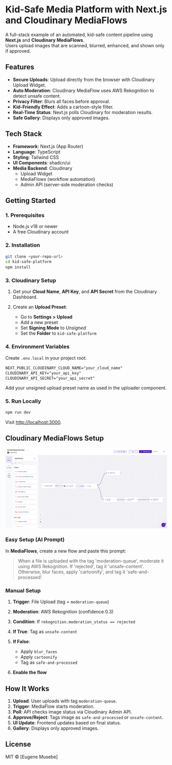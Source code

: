 
# Kid-Safe Media Platform with Next.js and Cloudinary MediaFlows

A full-stack example of an automated, kid-safe content pipeline using **Next.js** and **Cloudinary MediaFlows**.  
Users upload images that are scanned, blurred, enhanced, and shown only if approved.

## Features

- **Secure Uploads**: Upload directly from the browser with Cloudinary Upload Widget.  
- **Auto Moderation**: Cloudinary MediaFlow uses AWS Rekognition to detect unsafe content.  
- **Privacy Filter**: Blurs all faces before approval.  
- **Kid-Friendly Effect**: Adds a cartoon-style filter.  
- **Real-Time Status**: Next.js polls Cloudinary for moderation results.  
- **Safe Gallery**: Displays only approved images.

## Tech Stack

- **Framework**: Next.js (App Router)  
- **Language**: TypeScript  
- **Styling**: Tailwind CSS  
- **UI Components**: shadcn/ui  
- **Media Backend**: Cloudinary  
  - Upload Widget  
  - MediaFlows (workflow automation)  
  - Admin API (server-side moderation checks)

## Getting Started

### 1. Prerequisites

- Node.js v18 or newer  
- A free Cloudinary account

### 2. Installation

```bash
git clone <your-repo-url>
cd kid-safe-platform
npm install
````

### 3. Cloudinary Setup

1. Get your **Cloud Name**, **API Key**, and **API Secret** from the Cloudinary Dashboard.
2. Create an **Upload Preset**:

   * Go to **Settings > Upload**
   * Add a new preset
   * Set **Signing Mode** to *Unsigned*
   * Set the **Folder** to `kid-safe-platform`

### 4. Environment Variables

Create `.env.local` in your project root:

```env
NEXT_PUBLIC_CLOUDINARY_CLOUD_NAME="your_cloud_name"
CLOUDINARY_API_KEY="your_api_key"
CLOUDINARY_API_SECRET="your_api_secret"
```

Add your unsigned upload preset name as used in the uploader component.

### 5. Run Locally

```bash
npm run dev
```

Visit [http://localhost:3000](http://localhost:3000).


## Cloudinary MediaFlows Setup
![MediaFlow Setup Diagram](/public/mediaflow.png)

### Easy Setup (AI Prompt)

In **MediaFlows**, create a new flow and paste this prompt:

> When a file is uploaded with the tag 'moderation-queue', moderate it using AWS Rekognition.
> If 'rejected', tag it 'unsafe-content'.
> Otherwise, blur faces, apply 'cartoonify', and tag it 'safe-and-processed'.

### Manual Setup

1. **Trigger**: File Upload (tag = `moderation-queue`)
2. **Moderation**: AWS Rekognition (confidence 0.3)
3. **Condition**: If `rekognition.moderation_status == rejected`
4. **If True**: Tag as `unsafe-content`
5. **If False**:

   * Apply `blur_faces`
   * Apply `cartoonify`
   * Tag as `safe-and-processed`
6. **Enable the flow**

## How It Works

1. **Upload**: User uploads with tag `moderation-queue`.
2. **Trigger**: MediaFlow starts moderation.
3. **Poll**: API checks image status via Cloudinary Admin API.
4. **Approve/Reject**: Tags image as `safe-and-processed` or `unsafe-content`.
5. **UI Update**: Frontend updates based on final status.
6. **Gallery**: Displays only approved images.


## License

MIT © [Eugene Musebe]
